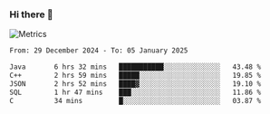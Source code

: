 ### Hi there 👋

![Metrics](https://github.com/radoapx/radoapx/blob/main/github-metrics.svg)

<!--START_SECTION:waka-->

```txt
From: 29 December 2024 - To: 05 January 2025

Java       6 hrs 32 mins   ███████████░░░░░░░░░░░░░░   43.48 %
C++        2 hrs 59 mins   █████░░░░░░░░░░░░░░░░░░░░   19.85 %
JSON       2 hrs 52 mins   ████▓░░░░░░░░░░░░░░░░░░░░   19.10 %
SQL        1 hr 47 mins    ███░░░░░░░░░░░░░░░░░░░░░░   11.86 %
C          34 mins         █░░░░░░░░░░░░░░░░░░░░░░░░   03.87 %
```

<!--END_SECTION:waka-->

<!--
**radoapx/radoapx** is a ✨ _special_ ✨ repository because its `README.md` (this file) appears on your GitHub profile.

Here are some ideas to get you started:

- 🔭 I’m currently working on ...
- 🌱 I’m currently learning ...
- 👯 I’m looking to collaborate on ...
- 🤔 I’m looking for help with ...
- 💬 Ask me about ...
- 📫 How to reach me: ...
- 😄 Pronouns: ...
- ⚡ Fun fact: ...
-->
